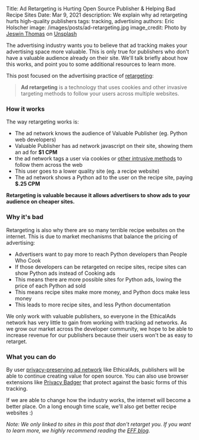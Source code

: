 Title: Ad Retargeting is Hurting Open Source Publisher & Helping Bad Recipe Sites
Date: Mar 9, 2021
description: We explain why ad retargeting hurts high-quality publishers
tags: tracking, advertising
authors: Eric Holscher
image: /images/posts/ad-retargeting.jpg
image_credit: <span>Photo by <a href="https://unsplash.com/@jeswinthomas?utm_source=unsplash&amp;utm_medium=referral&amp;utm_content=creditCopyText">Jeswin Thomas</a> on <a href="https://unsplash.com/s/photos/watching?utm_source=unsplash&amp;utm_medium=referral&amp;utm_content=creditCopyText">Unsplash</a></span>

The advertising industry wants you to believe that ad tracking makes your advertising space more valuable.
This is only true for publishers who don't have a valuable audience already on their site.
We'll talk briefly about how this works,
and point you to some additional resources to learn more.

This post focused on the advertising practice of [retargeting](https://en.wikipedia.org/wiki/Behavioral_retargeting):

> **Ad retargeting** is a technology that uses cookies and other invasive targeting methods to follow your users across multiple websites.

### How it works

The way retargeting works is:

* The ad network knows the audience of Valuable Publisher (eg. Python web developers)
* Valuable Publisher has ad network javascript on their site, showing them an ad for **$1 CPM**
* the ad network tags a user via cookies or [other intrusive methods](https://www.eff.org/deeplinks/2015/02/under-senate-pressure-verizon-improves-its-supercookie-opt-out) to follow them across the web
* This user goes to a lower quality site (eg. a recipe website)
* The ad network shows a Python ad to the user on the recipe site, paying **$.25 CPM**

**Retargeting is valuable because it allows advertisers to show ads to your audience on cheaper sites.**

### Why it's bad

Retargeting is also why there are so many terrible recipe websites on the internet.
This is due to market mechanisms that balance the pricing of advertising:

* Advertisers want to pay more to reach Python developers than People Who Cook
* If those developers can be retargeted on recipe sites, recipe sites can show Python ads instead of Cooking ads
* This means there are more possible sites for Python ads, lowing the price of each Python ad sold
* This means recipe sites make more money, and Python docs make less money
* This leads to more recipe sites, and less Python documentation

We only work with valuable publishers,
so everyone in the EthicalAds network has very little to gain from working with tracking ad networks.
As we grow our market across the developer community,
we hope to be able to increase revenue for our publishers because their users won't be as easy to retarget.

### What you can do

By user [privacy-preserving ad network](/publishers/) like EthicalAds,
publishers will be able to continue creating value for open source.
You can also use browser extensions like [Privacy Badger](https://privacybadger.org/) that protect against the basic forms of this tracking.

If we are able to change how the industry works,
the internet will become a better place.
On a long enough time scale, we'll also get better recipe websites :)

*Note: We only linked to sites in this post that don't retarget you.
If you want to learn more, we highly recommend reading the [EFF blog](https://www.eff.org/).*

